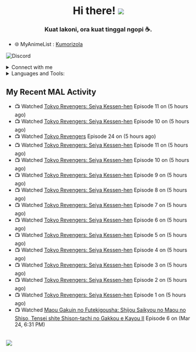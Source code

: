 <h1 align="center">Hi there! <img src="https://media.giphy.com/media/hvRJCLFzcasrR4ia7z/giphy.gif" width="25px"> </h1>
<h3 align="center">Kuat lakoni, ora kuat tinggal ngopi ☕.</h3>

- 🌐 MyAnimeList : [Kumorizola](https://myanimelist.net/animelist/Kumorizola)

![Discord](https://discord.c99.nl/widget/theme-3/761213268009943051.png)
<details>
      <summary>Connect with me</summary>
    <p align="left">
        <a href="https://www.facebook.com/kumori.hartley.1" target="blank"><img align="center"
                src="https://raw.githubusercontent.com/rahuldkjain/github-profile-readme-generator/master/src/images/icons/Social/facebook.svg"
                alt="kumori hartley" height="30" width="40" /></a>
        <a href="https://www.instagram.com/kumorizola/" target="blank"><img align="center"
                src="https://raw.githubusercontent.com/rahuldkjain/github-profile-readme-generator/master/src/images/icons/Social/instagram.svg"
                alt="kumorizola" height="30" width="40" /></a>
        <a href="https://discord.com" target="blank"><img align="center"
                src="https://raw.githubusercontent.com/rahuldkjain/github-profile-readme-generator/master/src/images/icons/Social/discord.svg"
                alt="Kumori#5882" height="30" width="40" /></a>
    </p>
</details>

<details>
    <summary align="left">Languages and Tools:</summary>
<p align="left">
      <a href="https://www.w3schools.com/css/" target="_blank">
        <img src="https://raw.githubusercontent.com/devicons/devicon/master/icons/css3/css3-original-wordmark.svg"
            alt="css3" width="40" height="40" /> </a> <a href="https://www.w3.org/html/" target="_blank"> <img
            src="https://raw.githubusercontent.com/devicons/devicon/master/icons/html5/html5-original-wordmark.svg"
            alt="html5" width="40" height="40" /> </a> <a href="https://www.java.com" target="_blank"> <img
            src="https://raw.githubusercontent.com/devicons/devicon/master/icons/java/java-original.svg" alt="java"
            width="40" height="40" /> </a> <a href="https://developer.mozilla.org/en-US/docs/Web/JavaScript"
            target="_blank"> <img
            src="https://raw.githubusercontent.com/devicons/devicon/master/icons/javascript/javascript-original.svg"
            alt="javascript" width="40" height="40" /> </a> <a href="https://nodejs.org" target="_blank"> <img
            src="https://raw.githubusercontent.com/devicons/devicon/master/icons/nodejs/nodejs-original-wordmark.svg"
            alt="nodejs" width="40" height="40" /> </a> <a href="https://www.python.org" target="_blank"> <img
            src="https://raw.githubusercontent.com/devicons/devicon/master/icons/python/python-original.svg"
            alt="python" width="40" height="40" /> </a> <a href="https://www.typescriptlang.org/" target="_blank"> <img
            src="https://raw.githubusercontent.com/devicons/devicon/master/icons/typescript/typescript-original.svg" 
            alt="typescript" width="40" height="40" /> </a> <a href="https://www.photoshop.com/en" target="_blank"> <img
            src="https://upload.wikimedia.org/wikipedia/commons/a/af/Adobe_Photoshop_CC_icon.svg" alt="photoshop" width="40" height="40"/> </a>
            <a href="https://www.adobe.com/products/premiere.html" target="_blank"> <img
            src="https://upload.wikimedia.org/wikipedia/commons/4/40/Adobe_Premiere_Pro_CC_icon.svg" alt="Premiere pro" width="40" height="40"/> </a>
            <a href="https://www.adobe.com/in/products/illustrator.html" target="_blank"> <img 
            src="https://upload.wikimedia.org/wikipedia/commons/f/fb/Adobe_Illustrator_CC_icon.svg" alt="illustrator" width="40" height="40"/> </a>
      
 </details>
 
 <h2> My Recent MAL Activity</h2>
<!-- MAL_ACTIVITY:start -->

- 📺 Watched [Tokyo Revengers: Seiya Kessen-hen](https://MyAnimeList.net/anime.php?id=50608) Episode 11 on (5 hours ago)
- 📺 Watched [Tokyo Revengers: Seiya Kessen-hen](https://MyAnimeList.net/anime.php?id=50608) Episode 10 on (5 hours ago)
- 📺 Watched [Tokyo Revengers](https://MyAnimeList.net/anime.php?id=42249) Episode 24 on (5 hours ago)
- 📺 Watched [Tokyo Revengers: Seiya Kessen-hen](https://MyAnimeList.net/anime.php?id=50608) Episode 11 on (5 hours ago)
- 📺 Watched [Tokyo Revengers: Seiya Kessen-hen](https://MyAnimeList.net/anime.php?id=50608) Episode 10 on (5 hours ago)
- 📺 Watched [Tokyo Revengers: Seiya Kessen-hen](https://MyAnimeList.net/anime.php?id=50608) Episode 9 on (5 hours ago)
- 📺 Watched [Tokyo Revengers: Seiya Kessen-hen](https://MyAnimeList.net/anime.php?id=50608) Episode 8 on (5 hours ago)
- 📺 Watched [Tokyo Revengers: Seiya Kessen-hen](https://MyAnimeList.net/anime.php?id=50608) Episode 7 on (5 hours ago)
- 📺 Watched [Tokyo Revengers: Seiya Kessen-hen](https://MyAnimeList.net/anime.php?id=50608) Episode 6 on (5 hours ago)
- 📺 Watched [Tokyo Revengers: Seiya Kessen-hen](https://MyAnimeList.net/anime.php?id=50608) Episode 5 on (5 hours ago)
- 📺 Watched [Tokyo Revengers: Seiya Kessen-hen](https://MyAnimeList.net/anime.php?id=50608) Episode 4 on (5 hours ago)
- 📺 Watched [Tokyo Revengers: Seiya Kessen-hen](https://MyAnimeList.net/anime.php?id=50608) Episode 3 on (5 hours ago)
- 📺 Watched [Tokyo Revengers: Seiya Kessen-hen](https://MyAnimeList.net/anime.php?id=50608) Episode 2 on (5 hours ago)
- 📺 Watched [Tokyo Revengers: Seiya Kessen-hen](https://MyAnimeList.net/anime.php?id=50608) Episode 1 on (5 hours ago)
- 📺 Watched [Maou Gakuin no Futekigousha: Shijou Saikyou no Maou no Shiso, Tensei shite Shison-tachi no Gakkou e Kayou II](https://MyAnimeList.net/anime.php?id=48417) Episode 6 on (Mar 24, 6:31 PM)

<!-- MAL_ACTIVITY:end -->

  
<h2 align="left"> <img src="https://media.discordapp.net/attachments/918405470073520168/919220018355523584/ezgif.com-gif-maker_1.gif">
